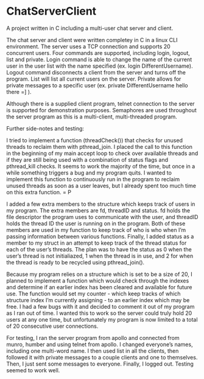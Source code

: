 # ChatServerClient
A project written in C including a multi-user chat server and client.

The chat server and client were written completey in C in a linux CLI environment.
The server uses a TCP connection and supports 20 concurrent users. Four commands are supported, including login, logout, list and private.
Login command is able to change the name of the current user in the user list with the name specified (ex. login DifferentUsername).
Logout command disconnects a client from the server and turns off the program.
List will list all current users on the server.
Private allows for private messages to a specific user (ex. private DifferentUsername hello there =] ).

Although there is a supplied client program, telnet connection to the server is supported for demonstration purposes. 
Semaphores are used throughout the server program as this is a multi-client, multi-threaded program.



Further side-notes and testing:

I tried to implement a function (threadCheck()) that checks for unused threads to reclaim them with pthread_join. I placed the call to this function in the beginning of my main accept loop to check over available threads and if they are still being used with a combination of status flags and pthread_kill checks. It seems to work the majority of the time, but once in a while something triggers a bug and my program quits. I wanted to implement this function to continuously run in the program to reclaim unused threads as soon as a user leaves, but I already spent too much time on this extra function. = P

I added a few extra members to the structure which keeps track of users in my program. The extra members are fd, threadID and status. fd holds the file descriptor the program uses to communicate with the user, and threadID holds the thread ID the user is running on in the program. Both of these members are used in my function to keep track of who is who when I’m passing information between various functions. Finally, I added status as a member to my struct in an attempt to keep track of the thread status for each of the user’s threads. The plan was to have the status as 0 when the user’s thread is not initialiazed, 1 when the thread is in use, and 2 for when the thread is ready to be recycled using pthread_join(). 

Because my program relies on a structure which is set to be a size of 20, I planned to implement a function which would check through the indexes and determine if an earlier index has been cleared and available for future use. The function would set my counter - which keep tracks of which structure index I’m currently assigning - to an earlier index which may be free. I had a few bugs with it and decided to comment it out of my program as I ran out of time. I wanted this to work so the server could truly hold 20 users at any one time, but unfortunately my program is now limited to a total of 20 consecutive user connections.

For testing, I ran the server program from apollo and connected from munro, humber and using telnet from apollo. I changed everyone’s names, including one multi-word name. I then used list in all the clients, then followed it with private messages to a couple clients and one to themselves. Then, I just sent some messages to everyone. Finally, I logged out. Testing seemed to work well.

